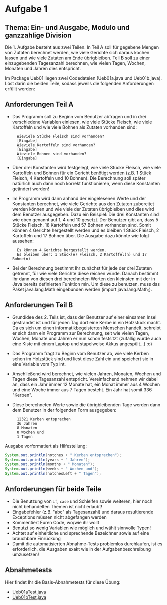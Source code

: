 # Aufgabe 1

## Thema: Ein- und Ausgabe, Modulo und ganzzahlige Division

Die 1. Aufgabe besteht aus zwei Teilen. In Teil A soll für gegebene Mengen von Zutaten berechnet werden, wie viele Gerichte sich daraus kochen lassen und wie viele Zutaten am Ende übrigbleiben. Teil B soll zu einer einzugebenden Tagesanzahl berechnen, wie vielen Tagen, Wochen, Monaten und Jahren dies entspricht.

Im Package Ueb01 liegen zwei Codedateien (Ueb01a.java und Ueb01b.java). Löst darin die beiden Teile, sodass jeweils die folgenden Anforderungen erfüllt werden:

## Anforderungen Teil A

* Das Programm soll zu Beginn vom Benutzer abfragen und in drei verschiedene Variablen einlesen, wie viele Stücke Fleisch, wie viele Kartoffeln und wie viele Bohnen als Zutaten vorhanden sind:

        Wieviele Stücke Fleisch sind vorhanden?
        [Eingabe]
        Wieviele Kartoffeln sind vorhanden?
        [Eingabe]
        Wieviele Bohnen sind vorhanden?
        [Eingabe]

* Über drei Konstanten wird festgelegt, wie viele Stücke Fleisch, wie viele Kartoffeln und Bohnen für ein Gericht benötigt werden (z.B. 1 Stück Fleisch, 4 Kartoffeln und 10 Bohnen). Die Berechnung soll später natürlich auch dann noch korrekt funktionieren, wenn diese Konstanten geändert werden!
* Im Programm wird dann anhand der eingelesenen Werte und der Konstanten berechnet, wie viele Gerichte aus den Zutaten zubereitet werden können und wie viele der Zutaten übrigbleiben und dies wird dem Benutzer ausgegeben.
  Dazu ein Beispiel: Die drei Konstanten sind wie oben genannt auf 1, 4 und 10 gesetzt. Der Benutzer gibt an, dass 5 Stücke Fleisch, 18 Kartoffeln und 57 Bohnen vorhanden sind. Somit können 4 Gerichte hergestellt werden und es bleiben 1 Stück Fleisch, 2 Kartoffeln und 17 Bohnen über. Die Ausgabe dazu könnte wie folgt aussehen:

        Es können 4 Gerichte hergestellt werden.
        Es bleiben über: 1 Stück(e) Fleisch, 2 Kartoffel(n) und 17 Bohne(n)

* Bei der Berechnung bestimmt Ihr zunächst für jede der drei Zutaten getrennt, für wie viele Gerichte diese reichen würde. Danach bestimmt Ihr dann von diesen drei berechneten Werten den kleinsten mit der in Java bereits definierten Funktion min. Um diese zu benutzen, muss das Paket java.lang.Math eingebunden werden (import java.lang.Math;).

## Anforderungen Teil B

* Grundidee des 2. Teils ist, dass der Benutzer auf einer einsamen Insel gestrandet ist und für jeden Tag dort eine Kerbe in ein Holzstück macht. Da es sich um einen informatikbegeisterten Menschen handelt, schreibt er sich dann ein Programm zur Berechnung, seit wie vielen Tagen, Wochen, Monate und Jahren er nun schon festsitzt (zufällig wurde auch eine Kiste mit einem Laptop und stapelweise Akkus angespült...) :o)
* Das Programm fragt zu Beginn vom Benutzer ab, wie viele Kerben schon im Holzstück sind und liest diese Zahl ein und speichert sie in eine Variable vom Typ int.
* Anschließend wird berechnet, wie vielen Jahren, Monaten, Wochen und Tagen diese Tagesanzahl entspricht. Vereinfachend nehmen wir dabei an, dass ein Jahr immer 12 Monate hat, ein Monat immer aus 4 Wochen und eine Woche immer aus 7 Tagen besteht. Ein Jahr hat somit 336 "Kerben".
* Diese berechneten Werte sowie die übrigbleibenden Tage werden dann dem Benutzer in der folgenden Form ausgegeben:

        12321 Kerben entsprechen
        36 Jahren
        8 Monaten
        0 Wochen und
        1 Tagen

Ausgabe vorformatiert als Hilfestellung:
```java
System.out.println(notches + " Kerben entsprechen");
System.out.println(years + " Jahren");
System.out.println(months + " Monaten");
System.out.println(weeks + " Wochen und");
System.out.println(notchesLeft + " Tagen");
```

## Anforderungen für beide Teile

* Die Benutzung von `if`, `case` und Schleifen sowie weiteren, hier noch nicht behandelten Themen ist nicht erlaubt!
* Eingabefehler (z.B. "abc" als Tagesanzahl) und daraus resultierende Exceptions müssen nicht abgefangen werden
* Kommentiert Euren Code, wo/wie ihr wollt
* Benutzt so wenig Variablen wie möglich und wählt sinnvolle Typen!
* Achtet auf einheitliche und sprechende Bezeichner sowie auf eine brauchbare Einrückung
* Damit die automatisierten Abnahme-Tests problemlos durchlaufen, ist es erforderlich, die Ausgaben exakt wie in der Aufgabenbeschreibung umzusetzen!

## Abnahmetests

Hier findet Ihr die Basis-Abnahmetests für diese Übung:

* [Ueb01aTest.java](../../../test/java/Ueb01/Ueb01aTest.java)
* [Ueb01bTest.java](../../../test/java/Ueb01/Ueb01bTest.java)
